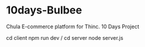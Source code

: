 # 10days-Bulbee
Chula E-commerce platform for Thinc. 10 Days Project

cd client npm run dev / cd server node server.js
